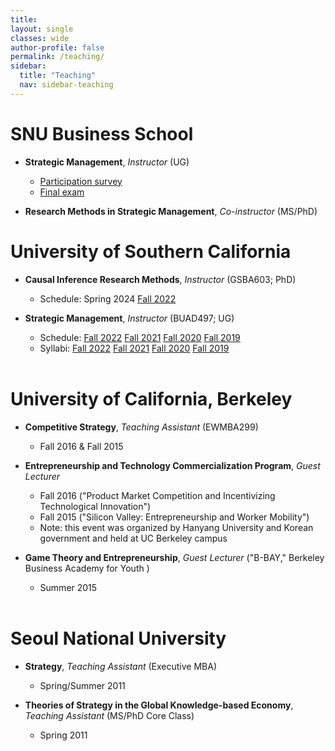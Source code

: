 ```yaml
---
title: 
layout: single
classes: wide
author-profile: false
permalink: /teaching/
sidebar:
  title: "Teaching"
  nav: sidebar-teaching
---
```

<div style="margin-top:10px;"></div> <!-- -30px -->

# SNU Business School

+ **Strategic Management**, *Instructor* (UG)
  + <a href="https://docs.google.com/forms/d/e/1FAIpQLSfqQtdB7KRP8e2PTjkS_71FRxXP5ipo4zP_OZyYkKtKZE-47Q/viewform">Participation survey</a>
  + <a href="[https://docs.google.com/forms/d/e/1FAIpQLSfqQtdB7KRP8e2PTjkS_71FRxXP5ipo4zP_OZyYkKtKZE-47Q/viewform](https://docs.google.com/forms/d/e/1FAIpQLSfjrrBjk4Q2Oq1mpaS4gPV7Qet0bkytfqvpzvSbj9ztWwModg/viewform?usp=dialog)">Final exam</a>

+ **Research Methods in Strategic Management**, *Co-instructor* (MS/PhD)

# University of Southern California

+ **Causal Inference Research Methods**, *Instructor* (GSBA603; PhD)
  + Schedule: <a class="btn btn--info btn--small">Spring 2024</a> <a href="https://classes.usc.edu/term-20223/course/gsba-603/" class="btn btn--info btn--small">Fall 2022</a>

+ **Strategic Management**, *Instructor* (BUAD497; UG)
  + Schedule: <a href="https://classes.usc.edu/term-20223/course/buad-497/" class="btn btn--info btn--small">Fall 2022</a> <a href="https://classes.usc.edu/term-20213/course/buad-497/" class="btn btn--info btn--small">Fall 2021</a> <a href="https://classes.usc.edu/term-20203/course/buad-497/" class="btn btn--info btn--small">Fall 2020</a> <a href="https://classes.usc.edu/term-20193/course/buad-497/" class="btn btn--info btn--small">Fall 2019</a>
  + Syllabi: <a href="https://web-app.usc.edu/soc/syllabus/20223/15099.pdf" class="btn btn--warning btn--small">Fall 2022</a> <a href="https://web-app.usc.edu/soc/syllabus/20213/15099.pdf" class="btn btn--warning btn--small">Fall 2021</a> <a href="https://web-app.usc.edu/soc/syllabus/20203/15106.pdf" class="btn btn--warning btn--small">Fall 2020</a> <a href="https://web-app.usc.edu/soc/syllabus/20193/15106.pdf" class="btn btn--warning btn--small">Fall 2019</a><br><br>

# University of California, Berkeley

+ **Competitive Strategy**, *Teaching Assistant* (EWMBA299)
  + Fall 2016 & Fall 2015

+ **Entrepreneurship and Technology Commercialization Program**, *Guest Lecturer*<br />  
  + Fall 2016 ("Product Market Competition and Incentivizing Technological Innovation")
  + Fall 2015 ("Silicon Valley: Entrepreneurship and Worker Mobility")
  + Note: this event was organized by Hanyang University and Korean government and held at UC Berkeley campus

+ **Game Theory and Entrepreneurship**, *Guest Lecturer* ("B-BAY," Berkeley Business Academy for Youth )
  + Summer 2015<br><br>

# Seoul National University

+ **Strategy**, *Teaching Assistant* (Executive MBA)
  + Spring/Summer 2011

+ **Theories of Strategy in the Global Knowledge-based Economy**, *Teaching Assistant* (MS/PhD Core Class)
  + Spring 2011
<br>
<br>
<br>
<br>

